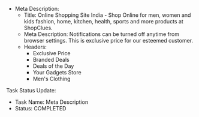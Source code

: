 - Meta Description:
  - Title: Online Shopping Site India - Shop Online for men, women and kids fashion, home, kitchen, health, sports and more products at ShopClues.
  - Meta Description: Notifications can be turned off anytime from browser settings. This is exclusive price for our esteemed customer.
  - Headers: 
    - Exclusive Price
    - Branded Deals
    - Deals of the Day
    - Your Gadgets Store
    - Men's Clothing

Task Status Update:
- Task Name: Meta Description
- Status: COMPLETED